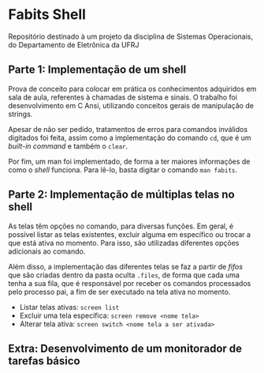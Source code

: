 # Fabits Shell
Repositório destinado à um projeto da disciplina de Sistemas Operacionais, do Departamento de Eletrônica da UFRJ

## Parte 1: Implementação de um shell
Prova de conceito para colocar em prática os conhecimentos adquiridos em sala de aula, referentes à chamadas de sistema e sinais. O trabalho foi desenvolvimento em C Ansi, utilizando conceitos gerais de manipulação de strings.

Apesar de não ser pedido, tratamentos de erros para comandos inválidos digitados foi feita, assim como a implementação do comando `cd`, que é um *built-in command* e também o `clear`.

Por fim, um man foi implementado, de forma a ter maiores informações de como o *shell* funciona. Para lê-lo, basta digitar o comando `man fabits`.

## Parte 2: Implementação de múltiplas telas no shell
As telas têm opções no comando, para diversas funções. Em geral, é possível listar as telas existentes, excluir alguma em específico ou trocar a que está ativa no momento. Para isso, são utilizadas diferentes opções adicionais ao comando.

Além disso, a implementação das diferentes telas se faz a partir de _fifos_ que são criadas dentro da pasta oculta `.files`, de forma que cada uma tenha a sua fila, que é responsável por receber os comandos processados pelo processo pai, a fim de ser executado na tela ativa no momento.

* Listar telas ativas: `screen list`
* Excluir uma tela específica: `screen remove <nome tela>`
* Alterar tela ativa: `screen switch <nome tela a ser ativada>`

## Extra: Desenvolvimento de um monitorador de tarefas básico
